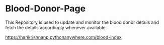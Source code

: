 # Blood-Donor-Page
This Repository is used to update and monitor the blood donor details and fetch the details accordingly whenever available.

https://harikrishnanp.pythonanywhere.com/blood-index
